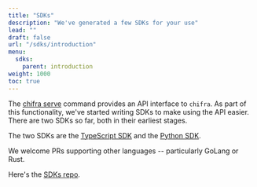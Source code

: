 ```yaml
---
title: "SDKs"
description: "We've generated a few SDKs for your use"
lead: ""
draft: false
url: "/sdks/introduction"
menu: 
  sdks:
    parent: introduction
weight: 1000
toc: true
---
```


The [chifra serve](/chifra/admin/#chifra-daemon) command provides an API interface to `chifra`. As part of this functionality, we've
started writing SDKs to make using the API easier. There are two SDKs so far, both in their earliest stages.

The two SDKs are the [TypeScript SDK](/sdks/typescript-sdk/) and the [Python SDK](/sdks/python-sdk/).

We welcome PRs supporting other languages -- particularly GoLang or Rust.

Here's the [SDKs repo](https://github.com/TrueBlocks/trueblocks-sdk).
